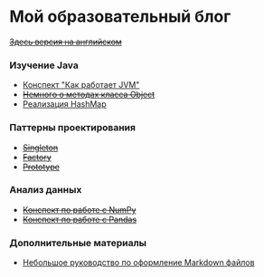 # Мой образовательный блог

~~[Здесь версия на английском](https://example.com/)~~

### Изучение Java
* [Конспект "Как работает JVM"](Java/JVM_Working.md)
* ~~[Немного о методах класса Object]()~~
* [Реализация HashMap](Java/HashMap.md)

### Паттерны проектирования
* ~~[Singleton]()~~
* ~~[Factory]()~~
* ~~[Prototype]()~~

### Анализ данных
* ~~[Конспект по работе с NumPy]()~~
* ~~[Конспект по работе с Pandas]()~~

### Дополнительные материалы
* [Небольшое руководство по оформление Markdown файлов](https://gist.github.com/Jekins/2bf2d0638163f1294637)
